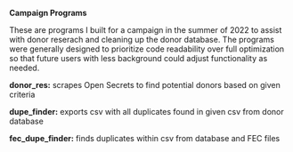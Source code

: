 **Campaign Programs**

These are programs I built for a campaign in the summer of 2022 to assist with donor reserach and cleaning up the donor database. The programs were generally designed to prioritize code readability over full optimization so that future users with less background could adjust functionality as needed.

**donor_res:** scrapes Open Secrets to find potential donors based on given criteria

**dupe_finder:** exports csv with all duplicates found in given csv from donor database

**fec_dupe_finder:** finds duplicates within csv from database and FEC files

